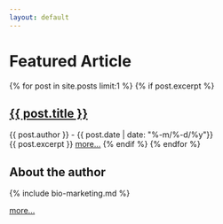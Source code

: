 ```yaml
---
layout: default
---
```



<h1>Featured Article</h1>
<article id="featured-post">
  {% for post in site.posts limit:1 %}
    {% if post.excerpt %}
      <h2><a href="{{ post.url }}">{{ post.title }}</a></h2>
      <summary class="byline">
        {{ post.author }} - 
        {{ post.date | date: "%-m/%-d/%y"}}
      </summary>
      {{ post.excerpt }}
      <a class="button reversed readmore" href="{{ post.url }}#read-more">more...</a>
    {% endif %}
  {% endfor %}
</article>

<h2>About the author</h2>

{% include bio-marketing.md %}

<a class=" button reversed readmore" href="about.html">more...</a>